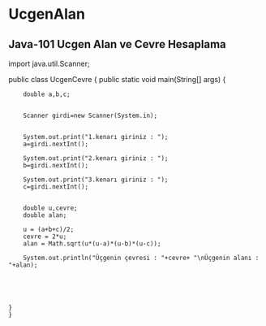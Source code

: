 # UcgenAlan
## Java-101 Ucgen Alan ve Cevre Hesaplama
 [](www.patika.dev)


import java.util.Scanner;

public class UcgenCevre {
    public static void main(String[] args) {

        double a,b,c;


        Scanner girdi=new Scanner(System.in);


        System.out.print("1.kenarı giriniz : ");
        a=girdi.nextInt();

        System.out.print("2.kenarı giriniz : ");
        b=girdi.nextInt();

        System.out.print("3.kenarı giriniz : ");
        c=girdi.nextInt();


        double u,cevre;
        double alan;

        u = (a+b+c)/2;
        cevre = 2*u;
        alan = Math.sqrt(u*(u-a)*(u-b)*(u-c));

        System.out.println("Üçgenin çevresi : "+cevre+ "\nÜçgenin alanı : "+alan);

      



    }
    }
